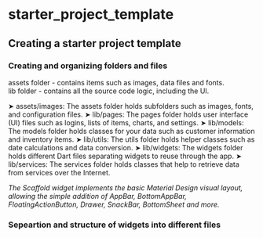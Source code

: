 # starter_project_template

## Creating  a starter project template

### Creating and organizing folders  and files

assets  folder - contains items such as images, data files and fonts.  
lib folder - contains all the source code logic, including the UI.

➤ assets/images: The assets folder holds subfolders such as images, fonts, and configuration files.
➤ lib/pages: The pages folder holds user interface (UI) files such as logins, lists of items, charts,
and settings.
➤ lib/models: The models folder holds classes for your data such as customer information and
inventory items.
➤ lib/utils: The utils folder holds helper classes such as date calculations and data conversion.
➤ lib/widgets: The widgets folder holds different Dart files separating widgets to reuse
through the app.
➤ lib/services: The services folder holds classes that help to retrieve data from services over the
Internet.

*The Scaffold widget implements the basic Material Design visual layout, allowing the simple addition of AppBar, BottomAppBar,
FloatingActionButton, Drawer, SnackBar, BottomSheet and more.*

### Sepeartion and structure of widgets into different files

